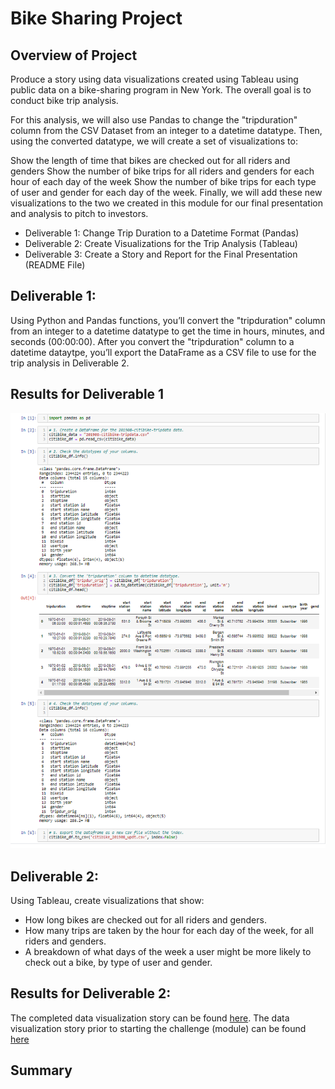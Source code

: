 # Bike Sharing Project

## Overview of Project

 Produce a story using data visualizations created using Tableau using public data on a bike-sharing program in New York. The overall goal is to conduct bike trip analysis.

For this analysis, we will also use Pandas to change the "tripduration" column from the CSV Dataset from an integer to a datetime datatype. Then, using the converted datatype, we will create a set of visualizations to:

Show the length of time that bikes are checked out for all riders and genders Show the number of bike trips for all riders and genders for each hour of each day of the week Show the number of bike trips for each type of user and gender for each day of the week. Finally, we will add these new visualizations to the two we created in this module for our final presentation and analysis to pitch to investors.

- Deliverable 1: Change Trip Duration to a Datetime Format (Pandas)
- Deliverable 2: Create Visualizations for the Trip Analysis (Tableau)
- Deliverable 3: Create a Story and Report for the Final Presentation (README File)

## Deliverable 1:

Using Python and Pandas functions, you’ll convert the "tripduration" column from an integer to a datetime datatype to get the time in hours, minutes, and seconds (00:00:00). After you convert the "tripduration" column to a datetime dataytpe, you’ll export the DataFrame as a CSV file to use for the trip analysis in Deliverable 2.

## Results for Deliverable 1
![Code for Deliverable 1](https://github.com/MuddassirR/bikesharing/blob/main/deliverabe1.png)

## Deliverable 2:
Using Tableau, create visualizations that show:

- How long bikes are checked out for all riders and genders.
- How many trips are taken by the hour for each day of the week, for all riders and genders.
- A breakdown of what days of the week a user might be more likely to check out a bike, by type of user and gender.

## Results for Deliverable 2:
The completed data visualization story can be found [here](https://public.tableau.com/app/profile/muddassir.raza/viz/BikeSharing_16229740475760/FINALSTORYREPORT).
The data visualization story prior to starting the challenge (module) can be found [here](https://public.tableau.com/app/profile/muddassir.raza/viz/NYCStory_16229673704850/NYCStory)

## Summary


